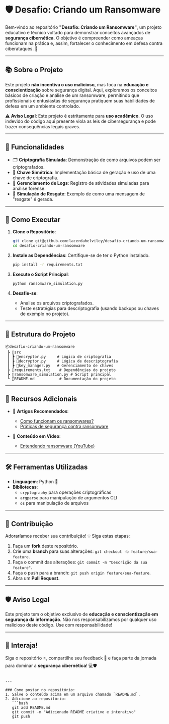 # 🛡️ Desafio: Criando um Ransomware

Bem-vindo ao repositório **"Desafio: Criando um Ransomware"**, um projeto educativo e técnico voltado para demonstrar conceitos avançados de **segurança cibernética**. O objetivo é compreender como ameaças funcionam na prática e, assim, fortalecer o conhecimento em defesa contra ciberataques. 🚀

---

## 📚 Sobre o Projeto

Este projeto **não incentiva o uso malicioso**, mas foca na **educação e conscientização** sobre segurança digital. Aqui, exploramos os conceitos básicos de criação e análise de um ransomware, permitindo que profissionais e entusiastas de segurança pratiquem suas habilidades de defesa em um ambiente controlado.

⚠️ **Aviso Legal**: Este projeto é estritamente para **uso acadêmico**. O uso indevido do código aqui presente viola as leis de cibersegurança e pode trazer consequências legais graves.

---

## 🧩 Funcionalidades

- 🗂️ **Criptografia Simulada**: Demonstração de como arquivos podem ser criptografados.
- 🔑 **Chave Simétrica**: Implementação básica de geração e uso de uma chave de criptografia.
- 📜 **Gerenciamento de Logs**: Registro de atividades simuladas para análise forense.
- 🔐 **Simulação de Resgate**: Exemplo de como uma mensagem de "resgate" é gerada.

---

## 🚀 Como Executar

1. **Clone o Repositório**:
   ```bash
   git clone git@github.com:lacerdahelviley/desafio-criando-um-ransomware.git
   cd desafio-criando-um-ransomware
   ```

2. **Instale as Dependências**:
   Certifique-se de ter o Python instalado.
   ```bash
   pip install -r requirements.txt
   ```

3. **Execute o Script Principal**:
   ```bash
   python ransomware_simulation.py
   ```

4. **Desafie-se**:
   - Analise os arquivos criptografados.
   - Teste estratégias para descriptografia (usando backups ou chaves de exemplo no projeto).

---

## 📂 Estrutura do Projeto

```plaintext
📦desafio-criando-um-ransomware
 ┣ 📂src
 ┃ ┣ 📜encryptor.py     # Lógica de criptografia
 ┃ ┣ 📜decryptor.py     # Lógica de descriptografia
 ┃ ┣ 📜key_manager.py   # Gerenciamento de chaves
 ┣ 📜requirements.txt    # Dependências do projeto
 ┣ 📜ransomware_simulation.py # Script principal
 ┗ 📜README.md           # Documentação do projeto
```

---

## 🌟 Recursos Adicionais

- 📖 **Artigos Recomendados**:
  - [Como funcionam os ransomwares?](https://www.kaspersky.com/resource-center/threats/ransomware)
  - [Práticas de segurança contra ransomware](https://www.cybereason.com/blog/10-steps-to-protect-against-ransomware)

- 🎥 **Conteúdo em Vídeo**:
  - [Entendendo ransomware (YouTube)](https://www.youtube.com/watch?v=example)

---

## 🛠️ Ferramentas Utilizadas

- **Linguagem**: Python 🐍
- **Bibliotecas**: 
  - `cryptography` para operações criptográficas
  - `argparse` para manipulação de argumentos CLI
  - `os` para manipulação de arquivos

---

## 🤝 Contribuição

Adoraríamos receber sua contribuição! 💡 Siga estas etapas:

1. Faça um **fork** deste repositório.
2. Crie uma **branch** para suas alterações: `git checkout -b feature/sua-feature`.
3. Faça o commit das alterações: `git commit -m "Descrição da sua feature"`.
4. Faça o push para a branch: `git push origin feature/sua-feature`.
5. Abra um **Pull Request**.

---

## 🛡️ Aviso Legal

Este projeto tem o objetivo exclusivo de **educação e conscientização em segurança da informação**. Não nos responsabilizamos por qualquer uso malicioso deste código. Use com responsabilidade!

---

## 📢 Interaja!

Siga o repositório ⭐, compartilhe seu feedback 📝 e faça parte da jornada para dominar a **segurança cibernética**! 💻🛡️
```

---

### Como postar no repositório:
1. Salve o conteúdo acima em um arquivo chamado `README.md`.
2. Adicione ao repositório:
   ```bash
   git add README.md
   git commit -m "Adicionado README criativo e interativo"
   git push
   ```

